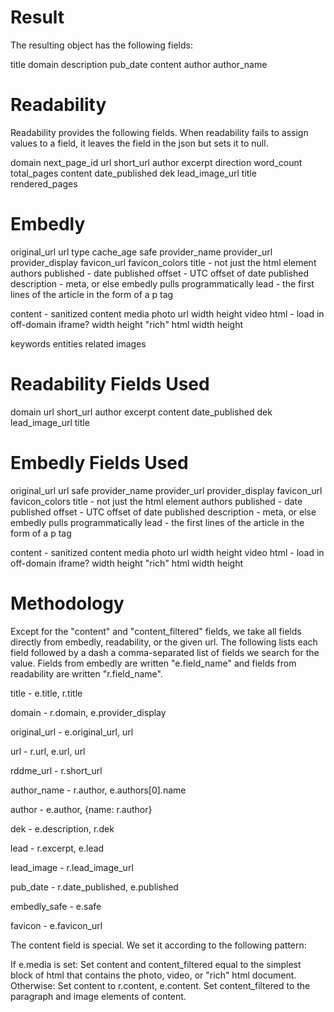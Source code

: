 
Result
======

The resulting object has the following fields:

title
domain
description
pub_date
content
author
author_name

Readability
======

Readability provides the following fields. When readability fails to assign values to a field, it leaves the field in the json but sets it to null.

domain
next_page_id
url
short_url
author
excerpt
direction
word_count
total_pages
content
date_published
dek
lead_image_url
title
rendered_pages

Embedly
======

original_url
url
type
cache_age
safe
provider_name
provider_url
provider_display
favicon_url
favicon_colors
title - not just the html element
authors
published - date published
offset - UTC offset of date published
description - meta, or else embedly pulls programmatically
lead - the first lines of the article in the form of a p tag

content - sanitized content
media
    photo
        url
        width
        height
    video
        html - load in off-domain iframe?
        width
        height
    "rich"
        html
        width
        height

keywords
entities
related
images

Readability Fields Used
======

domain
url
short_url
author
excerpt
content
date_published
dek
lead_image_url
title

Embedly Fields Used
======

original_url
url
safe
provider_name
provider_url
provider_display
favicon_url
favicon_colors
title - not just the html element
authors
published - date published
offset - UTC offset of date published
description - meta, or else embedly pulls programmatically
lead - the first lines of the article in the form of a p tag

content - sanitized content
media
    photo
        url
        width
        height
    video
        html - load in off-domain iframe?
        width
        height
    "rich"
        html
        width
        height

Methodology
======

Except for the "content" and "content_filtered" fields, we take all fields directly from embedly, readability, or the given url. The following lists each field followed by a dash a comma-separated list of fields we search for the value. Fields from embedly are written "e.field_name" and fields from readability are written "r.field_name".

title - e.title, r.title

domain - r.domain, e.provider_display

original_url - e.original_url, url

url - r.url, e.url, url

rddme_url - r.short_url

author_name - r.author, e.authors[0].name

author - e.author, {name: r.author}

dek - e.description, r.dek

lead - r.excerpt, e.lead

lead_image - r.lead_image_url

pub_date - r.date_published, e.published

embedly_safe - e.safe

favicon - e.favicon_url

The content field is special. We set it according to the following pattern:

If e.media is set:
    Set content and content_filtered equal to the simplest block of html that contains the photo, video, or "rich" html document.
Otherwise:
    Set content to r.content, e.content.
    Set content_filtered to the paragraph and image elements of content.

